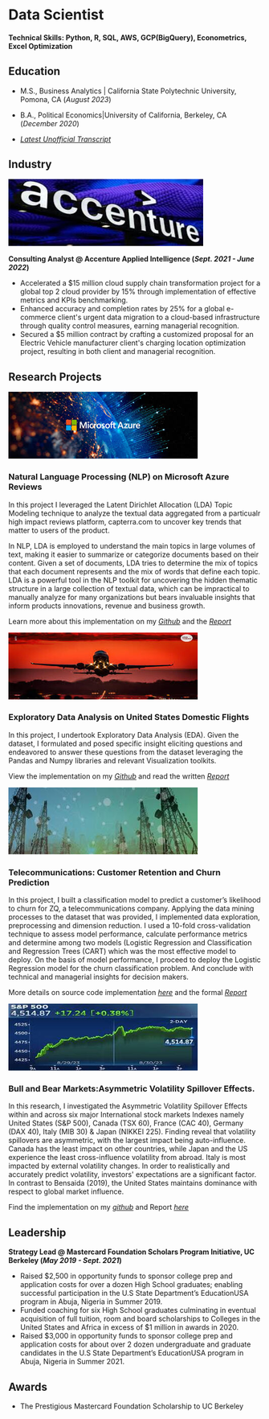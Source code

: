 # Data Scientist

#### Technical Skills: Python, R, SQL, AWS, GCP(BigQuery), Econometrics, Excel Optimization

## Education
- M.S., Business Analytics | California State Polytechnic University, Pomona, CA (_August 2023_)
- B.A., Political Economics|University of California, Berkeley, CA (_December 2020_)

-   [_Latest Unofficial Transcript_](https://github.com/jolly-io/jolly-io.github.io/blob/7d4c8885e329f363e4739a9c25e960e7910a62b5/Records/Transcript_MastersV1.pdf)

## Industry
![](assets/accent_.jpeg)

**Consulting Analyst @ Accenture Applied Intelligence  (_Sept. 2021 - June 2022_)**
                                                                         
- Accelerated a $15 million cloud supply chain transformation project for a global top 2 cloud provider by 15% through implementation of effective metrics and KPIs benchmarking.
- Enhanced accuracy and completion rates by 25% for a global e-commerce client's urgent data migration to a cloud-based infrastructure through quality control measures, earning managerial recognition.
- Secured a $5 million contract by crafting a customized proposal for an Electric Vehicle manufacturer client's charging location optimization project, resulting in both client and managerial recognition.

##  Research Projects
![](assets/azure.jpeg)
### Natural Language Processing (NLP) on Microsoft Azure Reviews

In this project I leveraged the Latent Dirichlet Allocation (LDA) Topic Modeling technique to analyze the textual data aggregated from a particualr high impact reviews platform, capterra.com to uncover key trends that matter to users of the product.

In NLP, LDA is employed to understand the main topics in large volumes of text, making it easier to summarize or categorize documents based on their content. Given a set of documents, LDA tries to determine the mix of topics that each document represents and the mix of words that define each topic. LDA is a powerful tool in the NLP toolkit for uncovering the hidden thematic structure in a large collection of textual data, which can be impractical to manually analyze for many organizations but bears invaluable insights that inform products innovations, revenue and business growth.

Learn more about this implementation on my [_Github_](https://github.com/jolly-io/Azure_Reviews_A_Latent_Dirichlet_Allocation_Approach) and the [_Report_](https://github.com/jolly-io/Azure_Reviews_A_Latent_Dirichlet_Allocation_Approach/blob/9086d65c5c98d94e53d5084a78bb940963559a14/Trends_Analysis_Azure_Cloud_Reviews.pdf)


![](assets/airline1_377x133.jpeg)
### Exploratory Data Analysis on United States Domestic Flights

In this project, I undertook Exploratory Data Analysis (EDA). Given the dataset, I formulated and posed specific insight eliciting questions and endeavored to answer these questions from the dataset leveraging the Pandas and Numpy libraries and relevant Visualization toolkits.

View the implementation on my [_Github_](https://github.com/jolly-io/EDA_On_US_Domestic_Flights) and read the written [_Report_](https://github.com/jolly-io/EDA_On_US_Domestic_Flights/blob/06bc7e60ff93ddf16af1961862acdf00c17b55a0/Report_%20Understanding_Airlines_Delays_Jolly_Ogbole.pdf)
 

![](assets/telecom.jpeg)
### Telecommunications: Customer Retention and Churn Prediction

In this project, I built a classification model to predict a customer’s likelihood to churn for ZQ, a telecommunications company. Applying the data mining processes to the dataset that was provided, I implemented data exploration, preprocessing and dimension reduction. I used a 10-fold cross-validation technique to assess model performance, calculate performance metrics and determine among two models (Logistic Regression and Classification and Regression Trees (CART) which was the most effective model to deploy. On the basis of model performance, I proceed to deploy the Logistic Regression model for the churn classification problem. And conclude with technical and managerial insights for decision makers.

More details on source code implementation [_here_](https://github.com/jolly-io/Modeling_Customer_Churn_Prediction)  and the formal [_Report_](https://github.com/jolly-io/Modeling_Customer_Churn_Prediction/blob/46c503712c7e01e8757974bf113566e81898bc3e/Report_Churn_Prediction_Model.pdf)

![](assets/stock-mkt_.jpeg)
### Bull and Bear Markets:Asymmetric Volatility Spillover Effects.

In this research, I investigated the Asymmetric Volatility Spillover Effects within and across six major International stock markets Indexes namely United States (S&P 500), Canada (TSX 60), France (CAC 40), Germany (DAX 40), Italy (MIB 30) & Japan (NIKKEI 225). Finding reveal that volatility spillovers are asymmetric, with the largest impact being auto-influence. Canada has the least impact on other countries, while Japan and the US experience the least cross-influence volatility from abroad. Italy is most impacted by external volatility changes. In order to realistically and accurately predict volatility, investors' expectations are a significant factor. In contrast to Bensaida (2019), the United States maintains dominance with respect to global market influence.

Find the implementation on my [_github_](https://github.com/jolly-io/Stock_Markets_Assymetric_Volatility_Spillover_Effects) and Report [_here_](https://github.com/jolly-io/Stock_Markets_Assymetric_Volatility_Spillover_Effects/blob/9692754dd6e52f3ec4e6d06a365f3adce7a08b25/Report_Bull_and_Bear_Market.pdf)                                                                                                                            
## Leadership 
**Strategy Lead @ Mastercard Foundation Scholars Program Initiative, UC Berkeley (_May 2019 - Sept. 2021_)**

- Raised  $2,500 in opportunity funds to sponsor college prep and application costs for over a dozen High School graduates; enabling successful participation in the U.S State Department’s EducationUSA program in Abuja, Nigeria in Summer 2019.
- Funded coaching for six High School graduates culminating in eventual acquisition of full tuition, room and board scholarships to Colleges in the United States and Africa in excess of $1 million in awards in 2020. 
- Raised $3,000 in opportunity funds to sponsor college prep and application costs for about over 2 dozen undergraduate and graduate candidates in the U.S State Department’s EducationUSA program in Abuja, Nigeria in Summer 2021. 

## Awards
- The Prestigious Mastercard Foundation Scholarship to UC Berkeley






